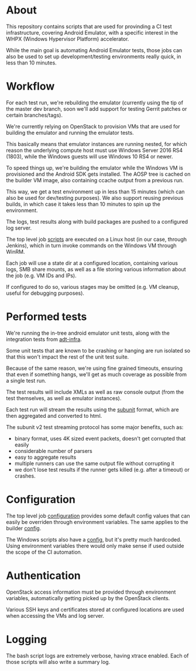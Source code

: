 About
=====

This repository contains scripts that are used for provinding a CI test
infrastructure, covering Android Emulator, with a specific interest in the
WHPX (Windows Hypervisor Platform) accelerator.

While the main goal is automating Android Emulator tests, those jobs can also
be used to set up development/testing environments really quick, in less than
10 minutes.

Workflow
========
For each test run, we're rebuilding the emulator (currently using the tip of
the master dev branch, soon we'll add support for testing Gerrit patches or
certain branches/tags).

We're currently relying on OpenStack to provision VMs that are used for
building the emulator and running the emulator tests.

This basically means that emulator instances are running nested, for which
reason the underlying compute host must use Windows Server 2016 RS4 (1803),
while the Windows guests will use Windows 10 RS4 or newer.

To speed things up, we're building the emulator while the Windows VM is
provisioned and the Android SDK gets installed. The AOSP tree is cached on the
builder VM image, also containing ccache output from a previous run.

This way, we get a test environment up in less than 15 minutes (which can
also be used for dev/testing purposes). We also support reusing previous
builds, in which case it takes less than 10 minutes to spin up the
environment.

The logs, test results along with build packages are pushed to a configured
log server.

The top level job [scripts](jobs) are executed on a Linux host (in our
case, through Jenkins), which in turn invoke commands on the Windows VM
through WinRM.

Each job will use a state dir at a configured location, containing various
logs, SMB share mounts, as well as a file storing various information
about the job (e.g. VM IDs and IPs).

If configured to do so, various stages may be omitted (e.g. VM cleanup,
useful for debugging purposes).

Performed tests
===============
We're running the in-tree android emulator unit tests, along with the
integration tests from
[adt-infra](https://android.googlesource.com/platform/external/adt-infra/emu_tests).

Some unit tests that are known to be crashing or hanging are run isolated
so that this won't impact the rest of the unit test suite.

Because of the same reason, we're using fine grained timeouts, ensuring that
even if something hangs, we'll get as much coverage as possible from a single
test run.

The test results will include XMLs as well as raw console output (from the
test themselves, as well as emulator instances).

Each test run will stream the results using the
[subunit](https://github.com/testing-cabal/subunit/) format, which are then
aggregated and converted to html.

The subunit v2 test streaming protocol has some major benefits, such as:
* binary format, uses 4K sized event packets, doesn't get corrupted
  that easily
* considerable number of parsers
* easy to aggregate results
* multiple runners can use the same output file without corrupting it
* we don't lose test results if the runner gets killed (e.g. after
  a timeout) or crashes.

Configuration
=============
The top level job [configuration](jobs/job.rc) provides some default config
values that can easily be overriden through environment variables. The same
applies to the builder [config](build_host/build.rc).

The Windows scripts also have a [config](test_host/global_config.ps1), but
it's pretty much hardcoded. Using environment variables there would only
make sense if used outside the scope of the CI automation.

Authentication
==============
OpenStack access information must be provided through environment variables,
automatically getting picked up by the OpenStack clients.

Various SSH keys and certificates stored at configured locations are used
when accessing the VMs and log server.

Logging
=======
The bash script logs are extremely verbose, having xtrace enabled. Each
of those scripts will also write a summary log.
